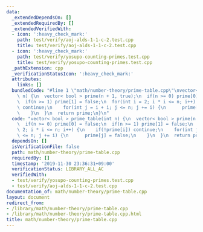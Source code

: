 ```yaml
---
data:
  _extendedDependsOn: []
  _extendedRequiredBy: []
  _extendedVerifiedWith:
  - icon: ':heavy_check_mark:'
    path: test/verify/aoj-alds-1-1-c-2.test.cpp
    title: test/verify/aoj-alds-1-1-c-2.test.cpp
  - icon: ':heavy_check_mark:'
    path: test/verify/yosupo-counting-primes.test.cpp
    title: test/verify/yosupo-counting-primes.test.cpp
  _pathExtension: cpp
  _verificationStatusIcon: ':heavy_check_mark:'
  attributes:
    links: []
  bundledCode: "#line 1 \"math/number-theory/prime-table.cpp\"\nvector< bool > prime_table(int\
    \ n) {\n  vector< bool > prime(n + 1, true);\n  if(n >= 0) prime[0] = false;\n\
    \  if(n >= 1) prime[1] = false;\n  for(int i = 2; i * i <= n; i++) {\n    if(!prime[i])\
    \ continue;\n    for(int j = i + i; j <= n; j += i) {\n      prime[j] = false;\n\
    \    }\n  }\n  return prime;\n}\n"
  code: "vector< bool > prime_table(int n) {\n  vector< bool > prime(n + 1, true);\n\
    \  if(n >= 0) prime[0] = false;\n  if(n >= 1) prime[1] = false;\n  for(int i =\
    \ 2; i * i <= n; i++) {\n    if(!prime[i]) continue;\n    for(int j = i + i; j\
    \ <= n; j += i) {\n      prime[j] = false;\n    }\n  }\n  return prime;\n}\n"
  dependsOn: []
  isVerificationFile: false
  path: math/number-theory/prime-table.cpp
  requiredBy: []
  timestamp: '2019-11-30 23:36:31+09:00'
  verificationStatus: LIBRARY_ALL_AC
  verifiedWith:
  - test/verify/yosupo-counting-primes.test.cpp
  - test/verify/aoj-alds-1-1-c-2.test.cpp
documentation_of: math/number-theory/prime-table.cpp
layout: document
redirect_from:
- /library/math/number-theory/prime-table.cpp
- /library/math/number-theory/prime-table.cpp.html
title: math/number-theory/prime-table.cpp
---
```


